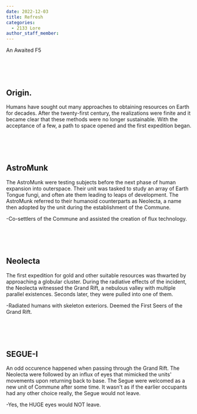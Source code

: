 ```yaml
---
date: 2022-12-03
title: Refresh
categories:
  - 2133 Lore
author_staff_member: 
---
```

An Awaited F5

<br><br><br>
## Origin.

Humans have sought out many approaches to obtaining resources on Earth for decades. After the twenty-first century, the realizations were finite and it became clear that these methods were no longer sustainable. With the acceptance of a few, a path to space opened and the first expedition began.



<br><br><br>
## AstroMunk

The AstroMunk were testing subjects before the next phase of human expansion into outerspace. Their unit was tasked to study an array of Earth Tongue fungi, and often ate them leading to leaps of development. The AstroMunk referred to their humanoid counterparts as Neolecta, a name then adopted by the unit during the establishment of the Commune. 

-Co-settlers of the Commune and assisted the creation of flux technology.




<br><br><br>
## Neolecta

The first expedition for gold and other suitable resources was thwarted by approaching a globular cluster. During the radiative effects of the incident, the Neolecta witnessed the Grand Rift, a nebulous valley with multiple parallel existences. Seconds later, they were pulled into one of them.

-Radiated humans with skeleton exteriors. Deemed the First Seers of the Grand Rift.




<br><br><br>
## SEGUE-I

An odd occurence happened when passing through the Grand Rift. The Neolecta were followed by an influx of eyes that mimicked the units' movements upon returning back to base. The Segue were welcomed as a new unit of Commune after some time. It wasn't as if the earlier occupants had any other choice really, the Segue would not leave.

-Yes, the HUGE eyes would NOT leave.